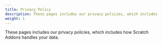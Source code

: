 ```yaml
---
title: Privacy Policy
description: These pages includes our privacy policies, which includes how Scratch Addons handles your data.
weight: 1
---
```


These pages includes our privacy policies, which includes how Scratch Addons handles your data.
